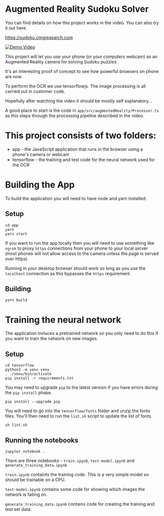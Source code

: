 # Augmented Reality Sudoku Solver

You can find details on how this project works in the video. You can also try it out here:

https://sudoku.cmgresearch.com

[![Demo Video](https://img.youtube.com/vi/cOC-ad0BsY0/0.jpg)](https://www.youtube.com/watch?v=cOC-ad0BsY0)

This project will let you use your phone (or your computers webcam) as an Augmented Reality camera for solving Sudoku puzzles.

It's an interesting proof of concept to see how powerful browsers on phone are now.

To perform the OCR we use tensorflowjs. The image processing is all carried out in customer code.

Hopefully after watching the video it should be mostly self explanatory...

A good place to start is the code in `app/src/augmentedReality/Processor.ts` as this steps through the processing pipeline described in the video.

# This project consists of two folders:

- app - the JavaScript application that runs in the browser using a phone's camera or webcam
- tensorflow - the training and test code for the neural network used for the OCR

# Building the App

To build the application you will need to have node and yarn installed.

## Setup

```
cd app
yarn
yarn start
```

If you want to run the app locally then you will need to use something like `ngrok` to proxy `https` connections from your phone to your local server (most phones will not allow access to the camera unless the page is served over https).

Running in your desktop browser should work so long as you use the `localhost` connection as this bypasses the `https` requirement.

## Building

```
yarn build
```

# Training the neural network

The application invluces a pretrained network so you only need to do this if you want to train the network on new images.

## Setup

```
cd tensorflow
python3 -m venv venv
. ./venv/bin/activate
pip install -r requirements.txt
```

You may need to upgrade `pip` to the latest version if you have errors during the `pip install` phase.

```
pip install --upgrade pip
```

You will need to go into the `tensorflow/fonts` folder and unzip the fonts files. You'll then need to run the `list.sh` script to update the list of fonts.

```
sh list.sh
```

## Running the notebooks

```
jupyter notebook .
```

There are three notebooks - `train.ipynb`, `test-model.ipynb` and `generate_training_data.ipynb`

`train.ipynb` containts the training code. This is a very simple model so should be trainable on a CPU.

`test-model.ipynb` contains some code for showing which images the network is failing on.

`generate_training_data.ipynb` contains code for creating the training and test set data.
